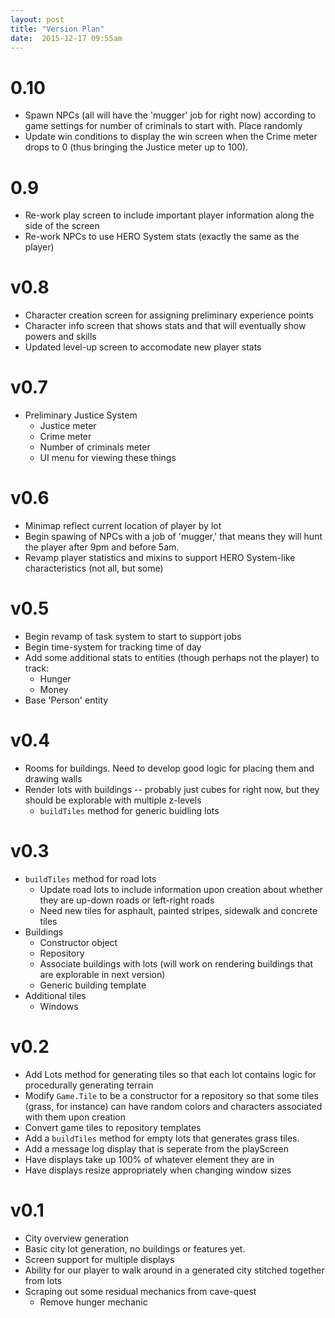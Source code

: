 ```yaml
---
layout: post
title: "Version Plan"
date:  2015-12-17 09:55am
---
```


# 0.10

* Spawn NPCs (all will have the 'mugger' job for right now) according to game settings for number of criminals to start with. Place randomly
* Update win conditions to display the win screen when the Crime meter drops to 0 (thus bringing the Justice meter up to 100).

# 0.9

* Re-work play screen to include important player information along the side of the screen
* Re-work NPCs to use HERO System stats (exactly the same as the player)

# v0.8

* Character creation screen for assigning preliminary experience points
* Character info screen that shows stats and that will eventually show powers and skills 
* Updated level-up screen to accomodate new player stats

# v0.7

* Preliminary Justice System
  * Justice meter
  * Crime meter
  * Number of criminals meter
  * UI menu for viewing these things

# v0.6

* Minimap reflect current location of player by lot
* Begin spawing of NPCs with a job of 'mugger,' that means they will hunt the player after 9pm and before 5am.
* Revamp player statistics and mixins to support HERO System-like characteristics (not all, but some)

# v0.5

* Begin revamp of task system to start to support jobs
* Begin time-system for tracking time of day
* Add some additional stats to entities (though perhaps not the player) to track:
  * Hunger
  * Money
* Base 'Person' entity

# v0.4

* Rooms for buildings. Need to develop good logic for placing them and drawing walls
* Render lots with buildings -- probably just cubes for right now, but they should be explorable with multiple z-levels
  * `buildTiles` method for generic buidling lots

# v0.3

* `buildTiles` method for road lots
  * Update road lots to include information upon creation about whether they are up-down roads or left-right roads
  * Need new tiles for asphault, painted stripes, sidewalk and concrete tiles
* Buildings
  * Constructor object
  * Repository
  * Associate buildings with lots (will work on rendering buildings that are explorable in next version)
  * Generic building template
* Additional tiles
  * Windows

# v0.2

* Add Lots method for generating tiles so that each lot contains logic for procedurally generating terrain
* Modify `Game.Tile` to be a constructor for a repository so that some tiles (grass, for instance) can have random colors and characters associated with them upon creation
* Convert game tiles to repository templates
* Add a `buildTiles` method for empty lots that generates grass tiles.
* Add a message log display that is seperate from the playScreen
* Have displays take up 100% of whatever element they are in
* Have displays resize appropriately when changing window sizes

# v0.1

* City overview generation
* Basic city lot generation, no buildings or features yet.
* Screen support for multiple displays
* Ability for our player to walk around in a generated city stitched together from lots
* Scraping out some residual mechanics from cave-quest
  * Remove hunger mechanic
